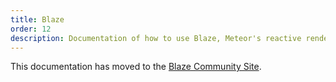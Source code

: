 ```yaml
---
title: Blaze
order: 12
description: Documentation of how to use Blaze, Meteor's reactive rendering engine.
---
```


This documentation has moved to the [Blaze Community Site](http://blazejs.org/api/blaze.html).
